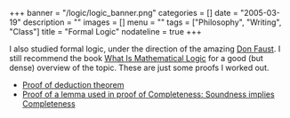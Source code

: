+++
banner = "/logic/logic_banner.png"
categories = []
date = "2005-03-19"
description = ""
images = []
menu = ""
tags = ["Philosophy", "Writing", "Class"]
title = "Formal Logic"
nodateline = true
+++

I also studied formal logic, under the direction of the amazing [Don Faust](https://www.nmu.edu/mathandcomputerscience/emeritus-faculty). I still recommend the book [What Is Mathematical Logic](https://www.amazon.com/Mathematical-Logic-Dover-Books-Mathematics/dp/0486264041) for a good (but dense) overview of the topic. These are just some proofs I worked out.

* [Proof of deduction theorem](/logic/lemstar2.pdf)
* [Proof of a lemma used in proof of Completeness: Soundness implies Completeness](/logic/dedthm.pdf)
